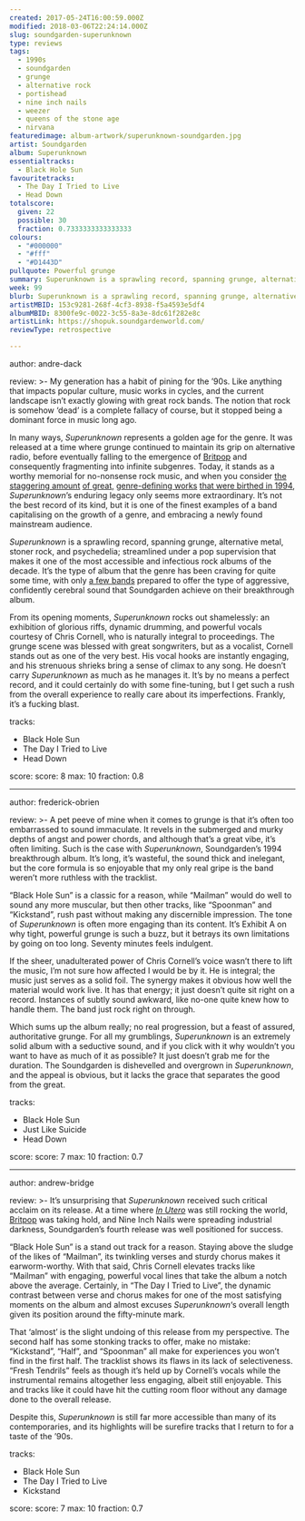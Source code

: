 ```yaml
---
created: 2017-05-24T16:00:59.000Z
modified: 2018-03-06T22:24:14.000Z
slug: soundgarden-superunknown
type: reviews
tags:
  - 1990s
  - soundgarden
  - grunge
  - alternative rock
  - portishead
  - nine inch nails
  - weezer
  - queens of the stone age
  - nirvana
featuredimage: album-artwork/superunknown-soundgarden.jpg
artist: Soundgarden
album: Superunknown
essentialtracks:
  - Black Hole Sun
favouritetracks:
  - The Day I Tried to Live
  - Head Down
totalscore:
  given: 22
  possible: 30
  fraction: 0.7333333333333333
colours:
  - "#000000"
  - "#fff"
  - "#D1443D"
pullquote: Powerful grunge
summary: Superunknown is a sprawling record, spanning grunge, alternative metal, stoner rock, and psychedelia; streamlined under a pop supervision that makes it one of the most accessible and infectious rock albums of the '90s.
week: 99
blurb: Superunknown is a sprawling record, spanning grunge, alternative metal, stoner rock, and psychedelia, all while being one of the '90s most accessible works.
artistMBID: 153c9281-268f-4cf3-8938-f5a4593e5df4
albumMBID: 8300fe9c-0022-3c55-8a3e-8dc61f282e8c
artistLink: https://shopuk.soundgardenworld.com/
reviewType: retrospective

---
```


author: andre-dack

review: >-
  My generation has a habit of pining for the ’90s. Like anything that impacts popular culture, music works in cycles, and the current landscape isn’t exactly glowing with great rock bands. The notion that rock is somehow ‘dead’ is a complete fallacy of course, but it stopped being a dominant force in music long ago. 
  
  In many ways, *Superunknown* represents a golden age for the genre. It was released at a time where grunge continued to maintain its grip on alternative radio, before eventually falling to the emergence of [Britpop](/reviews/oasis-definitely-maybe/) and consequently fragmenting into infinite subgenres. Today, it stands as a worthy memorial for no-nonsense rock music, and when you consider [the staggering amount](/reviews/nas-illmatic/) [of great,](/reviews/portishead-dummy/) [genre-defining works](/reviews/nine-inch-nails-the-downward-spiral/) [that were birthed in 1994](/reviews/weezer-the-blue-album/), *Superunknown*’s enduring legacy only seems more extraordinary. It’s not the best record of its kind, but it is one of the finest examples of a band capitalising on the growth of a genre, and embracing a newly found mainstream audience.

  *Superunknown* is a sprawling record, spanning grunge, alternative metal, stoner rock, and psychedelia; streamlined under a pop supervision that makes it one of the most accessible and infectious rock albums of the decade. It’s the type of album that the genre has been craving for quite some time, with only [a few bands](/reviews/queens-of-the-stone-age-like-clockwork/) prepared to offer the type of aggressive, confidently cerebral sound that Soundgarden achieve on their breakthrough album. 
  
  From its opening moments, *Superunknown* rocks out shamelessly: an exhibition of glorious riffs, dynamic drumming, and powerful vocals courtesy of Chris Cornell, who is naturally integral to proceedings. The grunge scene was blessed with great songwriters, but as a vocalist, Cornell stands out as one of the very best. His vocal hooks are instantly engaging, and his strenuous shrieks bring a sense of climax to any song. He doesn’t carry *Superunknown* as much as he manages it. It’s by no means a perfect record, and it could certainly do with some fine-tuning, but I get such a rush from the overall experience to really care about its imperfections. Frankly, it’s a fucking blast.

tracks:
  - Black Hole Sun
  - ­The Day I Tried to Live
  - ­Head Down

score:
  score: 8
  max: 10
  fraction: 0.8

---

author: frederick-obrien

review: >-
  A pet peeve of mine when it comes to grunge is that it’s often too embarrassed to sound immaculate. It revels in the submerged and murky depths of angst and power chords, and although that’s a great vibe, it’s often limiting. Such is the case with *Superunknown*, Soundgarden’s 1994 breakthrough album. It’s long, it’s wasteful, the sound thick and inelegant, but the core formula is so enjoyable that my only real gripe is the band weren’t more ruthless with the tracklist. 
  
  “Black Hole Sun” is a classic for a reason, while “Mailman” would do well to sound any more muscular, but then other tracks, like “Spoonman” and “Kickstand”, rush past without making any discernible impression. The tone of *Superunknown* is often more engaging than its content. It’s Exhibit A on why tight, powerful grunge is such a buzz, but it betrays its own limitations by going on too long. Seventy minutes feels indulgent. 
  
  If the sheer, unadulterated power of Chris Cornell’s voice wasn’t there to lift the music, I’m not sure how affected I would be by it. He is integral; the music just serves as a solid foil. The synergy makes it obvious how well the material would work live. It has that energy; it just doesn’t quite sit right on a record. Instances of subtly sound awkward, like no-one quite knew how to handle them. The band just rock right on through. 
  
  Which sums up the album really; no real progression, but a feast of assured, authoritative grunge. For all my grumblings, *Superunknown* is an extremely solid album with a seductive sound, and if you click with it why wouldn’t you want to have as much of it as possible? It just doesn’t grab me for the duration. The Soundgarden is dishevelled and overgrown in *Superunknown*, and the appeal is obvious, but it lacks the grace that separates the good from the great.

tracks:
  - Black Hole Sun
  - ­Just Like Suicide
  - ­Head Down

score:
  score: 7
  max: 10
  fraction: 0.7

---

author: andrew-bridge

review: >-
  It’s unsurprising that *Superunknown* received such critical acclaim on its release. At a time where [*In Utero*](/reviews/nirvana-in-utero/) was still rocking the world, [Britpop](/reviews/oasis-definitely-maybe/) was taking hold, and Nine Inch Nails were spreading industrial darkness, Soundgarden’s fourth release was well positioned for success. 
  
  “Black Hole Sun” is a stand out track for a reason. Staying above the sludge of the likes of “Mailman”, its twinkling verses and sturdy chorus makes it earworm-worthy. With that said, Chris Cornell elevates tracks like “Mailman” with engaging, powerful vocal lines that take the album a notch above the average. Certainly, in “The Day I Tried to Live”, the dynamic contrast between verse and chorus makes for one of the most satisfying moments on the album and almost excuses *Superunknown*‘s overall length given its position around the fifty-minute mark. 
  
  That ‘almost’ is the slight undoing of this release from my perspective. The second half has some stonking tracks to offer, make no mistake: “Kickstand”, “Half”, and “Spoonman” all make for experiences you won’t find in the first half. The tracklist shows its flaws in its lack of selectiveness. “Fresh Tendrils” feels as though it’s held up by Cornell’s vocals while the instrumental remains altogether less engaging, albeit still enjoyable. This and tracks like it could have hit the cutting room floor without any damage done to the overall release. 
  
  Despite this, *Superunknown* is still far more accessible than many of its contemporaries, and its highlights will be surefire tracks that I return to for a taste of the ’90s.

tracks:
  - Black Hole Sun
  - ­The Day I Tried to Live
  - ­Kickstand

score:
  score: 7
  max: 10
  fraction: 0.7
